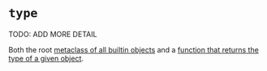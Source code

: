 # `type`

TODO: ADD MORE DETAIL

Both the root [metaclass of all builtin objects][docs-type-as-metaclass] and a [function that returns the type of a given object][docs-type-as-function].

[docs-type-as-function]: https://docs.python.org/3/library/functions.html#type
[docs-type-as-metaclass]: https://docs.python.org/3/library/stdtypes.html#bltin-type-objects
